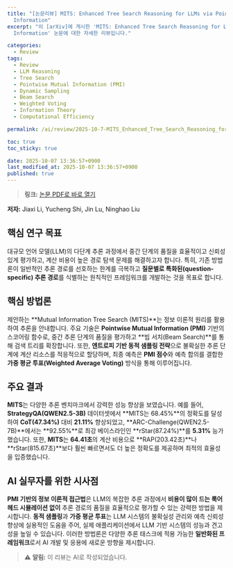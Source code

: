 ```yaml
---
title: "[논문리뷰] MITS: Enhanced Tree Search Reasoning for LLMs via Pointwise Mutual
  Information"
excerpt: "이 [arXiv]에 게시한 'MITS: Enhanced Tree Search Reasoning for LLMs via Pointwise Mutual
  Information' 논문에 대한 자세한 리뷰입니다."

categories:
  - Review
tags:
  - Review
  - LLM Reasoning
  - Tree Search
  - Pointwise Mutual Information (PMI)
  - Dynamic Sampling
  - Beam Search
  - Weighted Voting
  - Information Theory
  - Computational Efficiency

permalink: /ai/review/2025-10-7-MITS_Enhanced_Tree_Search_Reasoning_for_LLMs_via_Pointwise_Mutual_Information/

toc: true
toc_sticky: true

date: 2025-10-07 13:36:57+0900
last_modified_at: 2025-10-07 13:36:57+0900
published: true
---
```

> **링크:** [논문 PDF로 바로 열기](https://arxiv.org/abs/2510.03632)

**저자:** Jiaxi Li, Yucheng Shi, Jin Lu, Ninghao Liu



## 핵심 연구 목표
대규모 언어 모델(LLM)의 다단계 추론 과정에서 중간 단계의 품질을 효율적이고 신뢰성 있게 평가하고, 계산 비용이 높은 경로 탐색 문제를 해결하고자 합니다. 특히, 기존 방법론이 일반적인 추론 경로를 선호하는 한계를 극복하고 **질문별로 특화된(question-specific) 추론 경로**를 식별하는 원칙적인 프레임워크를 개발하는 것을 목표로 합니다.

## 핵심 방법론
제안하는 **Mutual Information Tree Search (MITS)**는 정보 이론적 원리를 활용하여 추론을 안내합니다. 주요 기술은 **Pointwise Mutual Information (PMI)** 기반의 스코어링 함수로, 중간 추론 단계의 품질을 평가하고 **빔 서치(Beam Search)**를 통해 검색 트리를 확장합니다. 또한, **엔트로피 기반 동적 샘플링 전략**으로 불확실한 추론 단계에 계산 리소스를 적응적으로 할당하며, 최종 예측은 **PMI 점수**와 예측 합의를 결합한 **가중 평균 투표(Weighted Average Voting)** 방식을 통해 이루어집니다.

## 주요 결과
**MITS**는 다양한 추론 벤치마크에서 강력한 성능 향상을 보였습니다. 예를 들어, **StrategyQA(QWEN2.5-3B)** 데이터셋에서 **MITS는 68.45%**의 정확도를 달성하여 **CoT(47.34%)** 대비 **21.11%** 향상되었고, **ARC-Challenge(QWEN2.5-7B)**에서는 **92.55%**로 최강 베이스라인인 **rStar(87.24%)**를 **5.31%** 능가했습니다. 또한, **MITS**는 **64.41초**의 계산 비용으로 **RAP(203.42초)**나 **rStar(815.67초)**보다 훨씬 빠르면서도 더 높은 정확도를 제공하며 최적의 효율성을 입증했습니다.

## AI 실무자를 위한 시사점
**PMI 기반의 정보 이론적 접근법**은 LLM의 복잡한 추론 과정에서 **비용이 많이 드는 룩어헤드 시뮬레이션 없이** 추론 경로의 품질을 효율적으로 평가할 수 있는 강력한 방법을 제시합니다. **동적 샘플링**과 **가중 평균 투표**는 LLM 시스템의 불확실성 관리와 예측 신뢰성 향상에 실용적인 도움을 주어, 실제 애플리케이션에서 LLM 기반 시스템의 성능과 견고성을 높일 수 있습니다. 이러한 방법론은 다양한 추론 태스크에 적용 가능한 **일반화된 프레임워크**로서 AI 개발 및 응용에 새로운 방향을 제시합니다.

> ⚠️ **알림:** 이 리뷰는 AI로 작성되었습니다.